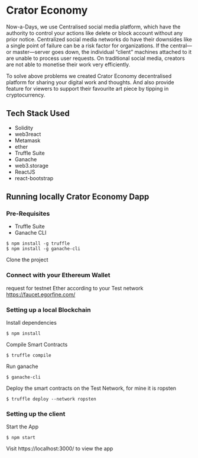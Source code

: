 # Crator Economy
Now-a-Days, we use Centralised social media platform, which have the authority to control your actions like delete or block account without any prior notice. Centralized social media networks do have their downsides like a single point of failure can be a risk factor for organizations. If the central—or master—server goes down, the individual “client” machines attached to it are unable to process user requests. On traditional social media, creators are not able to monetise their work very efficiently. 

To solve above problems we created Crator Economy decentralised platform for sharing your digital work and thoughts. And also provide feature for viewers to support their favourite art piece by tipping in cryptocurrency. 


## Tech Stack Used
- Solidity
- web3react
- Metamask
- ether
- Truffle Suite
- Ganache
- web3.storage
- ReactJS
- react-bootstrap


## Running locally Crator Economy Dapp

### Pre-Requisites

- Truffle Suite
- Ganache CLI

```
$ npm install -g truffle
$ npm install -g ganache-cli
```  
Clone the project


### Connect with your Ethereum Wallet

request for testnet Ether according to your Test network https://faucet.egorfine.com/ 


### Setting up a local Blockchain
Install dependencies

```
$ npm install
```

Compile Smart Contracts

```
$ truffle compile
```

Run ganache

```
$ ganache-cli
```  

Deploy the smart contracts on the Test Network, for mine it is ropsten

```
$ truffle deploy --network ropsten
```  

### Setting up the client

Start the App

```
$ npm start
```

Visit https://localhost:3000/ to view the app

